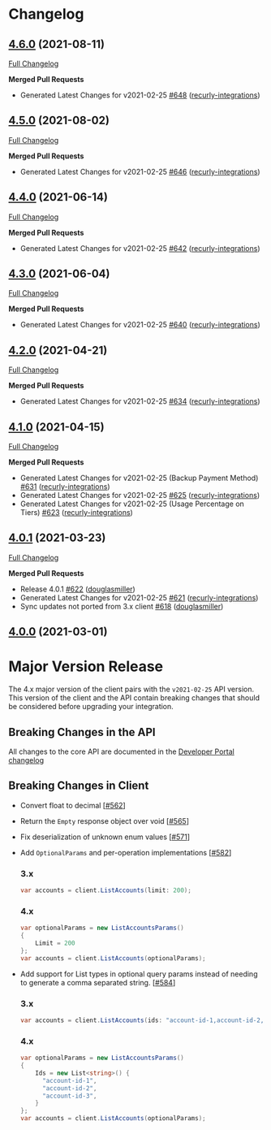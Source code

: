 # Changelog

## [4.6.0](https://github.com/recurly/recurly-client-dotnet/tree/4.6.0) (2021-08-11)

[Full Changelog](https://github.com/recurly/recurly-client-dotnet/compare/4.5.0...4.6.0)


**Merged Pull Requests**

- Generated Latest Changes for v2021-02-25 [#648](https://github.com/recurly/recurly-client-dotnet/pull/648) ([recurly-integrations](https://github.com/recurly-integrations))



## [4.5.0](https://github.com/recurly/recurly-client-dotnet/tree/4.5.0) (2021-08-02)

[Full Changelog](https://github.com/recurly/recurly-client-dotnet/compare/4.4.0...4.5.0)


**Merged Pull Requests**

- Generated Latest Changes for v2021-02-25 [#646](https://github.com/recurly/recurly-client-dotnet/pull/646) ([recurly-integrations](https://github.com/recurly-integrations))



## [4.4.0](https://github.com/recurly/recurly-client-dotnet/tree/4.4.0) (2021-06-14)

[Full Changelog](https://github.com/recurly/recurly-client-dotnet/compare/4.3.0...4.4.0)


**Merged Pull Requests**

- Generated Latest Changes for v2021-02-25 [#642](https://github.com/recurly/recurly-client-dotnet/pull/642) ([recurly-integrations](https://github.com/recurly-integrations))



## [4.3.0](https://github.com/recurly/recurly-client-dotnet/tree/4.3.0) (2021-06-04)

[Full Changelog](https://github.com/recurly/recurly-client-dotnet/compare/4.2.0...4.3.0)


**Merged Pull Requests**

- Generated Latest Changes for v2021-02-25 [#640](https://github.com/recurly/recurly-client-dotnet/pull/640) ([recurly-integrations](https://github.com/recurly-integrations))



## [4.2.0](https://github.com/recurly/recurly-client-dotnet/tree/4.2.0) (2021-04-21)

[Full Changelog](https://github.com/recurly/recurly-client-dotnet/compare/4.1.0...4.2.0)


**Merged Pull Requests**

- Generated Latest Changes for v2021-02-25 [#634](https://github.com/recurly/recurly-client-dotnet/pull/634) ([recurly-integrations](https://github.com/recurly-integrations))



## [4.1.0](https://github.com/recurly/recurly-client-dotnet/tree/4.1.0) (2021-04-15)

[Full Changelog](https://github.com/recurly/recurly-client-dotnet/compare/4.0.1...4.1.0)


**Merged Pull Requests**

- Generated Latest Changes for v2021-02-25 (Backup Payment Method) [#631](https://github.com/recurly/recurly-client-dotnet/pull/631) ([recurly-integrations](https://github.com/recurly-integrations))
- Generated Latest Changes for v2021-02-25 [#625](https://github.com/recurly/recurly-client-dotnet/pull/625) ([recurly-integrations](https://github.com/recurly-integrations))
- Generated Latest Changes for v2021-02-25 (Usage Percentage on Tiers) [#623](https://github.com/recurly/recurly-client-dotnet/pull/623) ([recurly-integrations](https://github.com/recurly-integrations))



## [4.0.1](https://github.com/recurly/recurly-client-dotnet/tree/4.0.1) (2021-03-23)

[Full Changelog](https://github.com/recurly/recurly-client-dotnet/compare/4.0.0...4.0.1)


**Merged Pull Requests**

- Release 4.0.1 [#622](https://github.com/recurly/recurly-client-dotnet/pull/622) ([douglasmiller](https://github.com/douglasmiller))
- Generated Latest Changes for v2021-02-25 [#621](https://github.com/recurly/recurly-client-dotnet/pull/621) ([recurly-integrations](https://github.com/recurly-integrations))
- Sync updates not ported from 3.x client [#618](https://github.com/recurly/recurly-client-dotnet/pull/618) ([douglasmiller](https://github.com/douglasmiller))



## [4.0.0](https://github.com/recurly/recurly-client-dotnet/tree/4.0.0) (2021-03-01)


# Major Version Release

The 4.x major version of the client pairs with the `v2021-02-25` API version. This version of the client and the API contain breaking changes that should be considered before upgrading your integration.

## Breaking Changes in the API
All changes to the core API are documented in the [Developer Portal changelog](https://developers.recurly.com/api/changelog.html#v2021-02-25---current-ga-version)

## Breaking Changes in Client

- Convert float to decimal [[#562](https://github.com/recurly/recurly-client-dotnet/pull/562)]
- Return the `Empty` response object over void [[#565](https://github.com/recurly/recurly-client-dotnet/pull/565)]
- Fix deserialization of unknown enum values [[#571](https://github.com/recurly/recurly-client-dotnet/pull/571)]
- Add `OptionalParams` and per-operation implementations [[#582](https://github.com/recurly/recurly-client-dotnet/pull/582)]
    ### 3.x
    ```c#
    var accounts = client.ListAccounts(limit: 200);
    ```

    ### 4.x
    ```c#
    var optionalParams = new ListAccountsParams()
    {
        Limit = 200
    };
    var accounts = client.ListAccounts(optionalParams);
    ```
- Add support for List types in optional query params instead of needing to generate a comma separated string. [[#584](https://github.com/recurly/recurly-client-dotnet/pull/584)]

    ### 3.x
    ```c#
    var accounts = client.ListAccounts(ids: "account-id-1,account-id-2,account-id-3");
    ```

    ### 4.x
    ```c#
    var optionalParams = new ListAccountsParams()
    {
        Ids = new List<string>() {
          "account-id-1",
          "account-id-2",
          "account-id-3",
        }
    };
    var accounts = client.ListAccounts(optionalParams);
    ```


